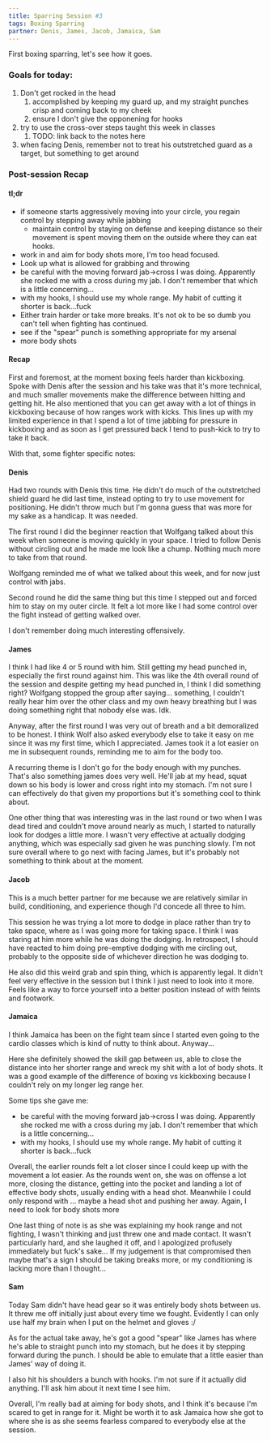 ```yaml
---
title: Sparring Session #3
tags: Boxing Sparring
partner: Denis, James, Jacob, Jamaica, Sam 
---
```


First boxing sparring, let's see how it goes.

### Goals for today:
1. Don't get rocked in the head
   1. accomplished by keeping my guard up, and my straight punches crisp and coming back to my cheek
   2. ensure I don't give the opponening for hooks
2. try to use the cross-over steps taught this week in classes
   1. TODO: link back to the notes here
3. when facing Denis, remember not to treat his outstretched guard as a target, but something to get around

### Post-session Recap

#### tl;dr

* if someone starts aggressively moving into your circle, you regain control by stepping away while jabbing
  * maintain control by staying on defense and keeping distance so their movement is spent moving them on the outside where they can eat hooks.
* work in and aim for body shots more, I'm too head focused.
* Look up what is allowed for grabbing and throwing
* be careful with the moving forward jab->cross I was doing. Apparently she rocked me with a cross during my jab. I don't remember that which is a little concerning...
* with my hooks, I should use my whole range. My habit of cutting it shorter is back...fuck
* Either train harder or take more breaks. It's not ok to be so dumb you can't tell when fighting has continued.
* see if the "spear" punch is something appropriate for my arsenal
* more body shots


#### Recap

First and foremost, at the moment boxing feels harder than kickboxing. 
Spoke with Denis after the session and his take was that it's more technical, and much smaller movements make the difference between hitting and getting hit.
He also mentioned that you can get away with a lot of things in kickboxing because of how ranges work with kicks.
This lines up with my limited experience in that I spend a lot of time jabbing for pressure in kickboxing and as soon as I get pressured back I tend to push-kick to try to take it back.

With that, some fighter specific notes:

#### Denis

Had two rounds with Denis this time. He didn't do much of the outstretched shield guard he did last time, instead opting to try to use movement for positioning.
He didn't throw much but I'm gonna guess that was more for my sake as a handicap. It was needed. 

The first round I did the beginner reaction that Wolfgang talked about this week when someone is moving quickly in your space. 
I tried to follow Denis without circling out and he made me look like a chump. Nothing much more to take from that round.

Wolfgang reminded me of what we talked about this week, and for now just control with jabs.

Second round he did the same thing but this time I stepped out and forced him to stay on my outer circle. 
It felt a lot more like I had some control over the fight instead of getting walked over.

I don't remember doing much interesting offensively.

#### James

I think I had like 4 or 5 round with him. Still getting my head punched in, especially the first round against him. 
This was like the 4th overall round of the session and despite getting my head punched in, I think I did something right? 
Wolfgang stopped the group after saying... something, I couldn't really hear him over the other class and my own heavy breathing but I was doing something right that nobody else was. Idk.

Anyway, after the first round I was very out of breath and a bit demoralized to be honest. 
I think Wolf also asked everybody else to take it easy on me since it was my first time, which I appreciated.
James took it a lot easier on me in subsequent rounds, reminding me to aim for the body too. 

A recurring theme is I don't go for the body enough with my punches. That's also something james does very well.
He'll jab at my head, squat down so his body is lower and cross right into my stomach. 
I'm not sure I can effectively do that given my proportions but it's something cool to think about.

One other thing that was interesting was in the last round or two when I was dead tired and couldn't move around nearly as much, I started to naturally look for dodges a little more.
I wasn't very effective at actually dodging anything, which was especially sad given he was punching slowly. 
I'm not sure overall where to go next with facing James, but it's probably not something to think about at the moment.

#### Jacob

This is a much better partner for me because we are relatively similar in build, conditioning, and experience though I'd concede all three to him.

This session he was trying a lot more to dodge in place rather than try to take space, where as I was going more for taking space.
I think I was staring at him more while he was doing the dodging. In retrospect, I should have reacted to him doing pre-emptive dodging with me circling out, probably to the opposite side of whichever direction he was dodging to.

He also did this weird grab and spin thing, which is apparently legal. 
It didn't feel very effective in the session but I think I just need to look into it more. 
Feels like a way to force yourself into a better position instead of with feints and footwork.

#### Jamaica

I think Jamaica has been on the fight team since I started even going to the cardio classes which is kind of nutty to think about. Anyway...

Here she definitely showed the skill gap between us, able to close the distance into her shorter range and wreck my shit with a lot of body shots.
It was a good example of the difference of boxing vs kickboxing because I couldn't rely on my longer leg range her. 

Some tips she gave me:
* be careful with the moving forward jab->cross I was doing. Apparently she rocked me with a cross during my jab. I don't remember that which is a little concerning...
* with my hooks, I should use my whole range. My habit of cutting it shorter is back...fuck

Overall, the earlier rounds felt a lot closer since I could keep up with the movement a lot easier. 
As the rounds went on, she was on offense a lot more, closing the distance, getting into the pocket and landing a lot of effective body shots, usually ending with a head shot.
Meanwhile I could only respond with ... maybe a head shot and pushing her away. 
Again, I need to look for body shots more

One last thing of note is as she was explaining my hook range and not fighting, I wasn't thinking and just threw one and made contact.
It wasn't particularly hard, and she laughed it off, and I apologized profusely immediately but fuck's sake...
If my judgement is that compromised then maybe that's a sign I should be taking breaks more, or my conditioning is lacking more than I thought...


#### Sam

Today Sam didn't have head gear so it was entirely body shots between us. 
It threw me off initially just about every time we fought. 
Evidently I can only use half my brain when I put on the helmet and gloves :/

As for the actual take away, he's got a good "spear" like James has where he's able to straight punch into my stomach, but he does it by stepping forward during the punch.
I should be able to emulate that a little easier than James' way of doing it.

I also hit his shoulders a bunch with hooks. I'm not sure if it actually did anything. I'll ask him about it next time I see him.

Overall, I'm really bad at aiming for body shots, and I think it's because I'm scared to get in range for it. 
Might be worth it to ask Jamaica how she got to where she is as she seems fearless compared to everybody else at the session. 
